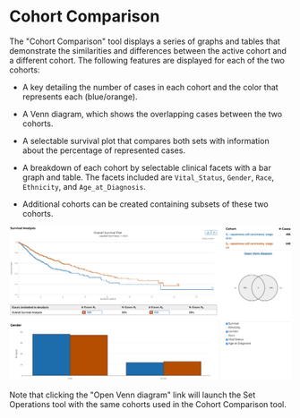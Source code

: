 # Cohort Comparison

The "Cohort Comparison" tool displays a series of graphs and tables that demonstrate the similarities and differences between the active cohort and a different cohort. The following features are displayed for each of the two cohorts:

* A key detailing the number of cases in each cohort and the color that represents each (blue/orange).

* A Venn diagram, which shows the overlapping cases between the two cohorts.  

* A selectable survival plot that compares both sets with information about the percentage of represented cases.

* A breakdown of each cohort by selectable clinical facets with a bar graph and table. The facets included are `Vital_Status`, `Gender`, `Race`, `Ethnicity`, and `Age_at_Diagnosis`.

* Additional cohorts can be created containing subsets of these two cohorts.

[![Cohort Comparison](images/cohort_comparison_page.png)](images/cohort_comparison_page.png "Click to see the full image.")

Note that clicking the "Open Venn diagram" link will launch the Set Operations tool with the same cohorts used in the Cohort Comparison tool.

